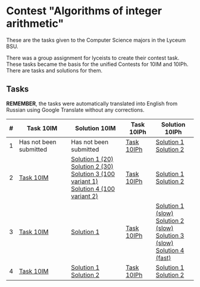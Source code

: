 # Contest "Algorithms of integer arithmetic"

These are the tasks given to the Computer Science majors in the Lyceum BSU.

There was a group assignment for lyceists to create their contest task. These tasks became the basis for the unified
Contests for 10IM and 10IPh. There are tasks and solutions for them.

## Tasks

**REMEMBER**, the tasks were automatically translated into English from Russian using Google Translate without any
corrections.

| #   | Task 10IM                      | Solution 10IM                                                                                                                                                                                                                                            | Task 10IPh                      | Solution 10IPh                                                                                                                                                                                                                             |
|-----|--------------------------------|----------------------------------------------------------------------------------------------------------------------------------------------------------------------------------------------------------------------------------------------------------|---------------------------------|--------------------------------------------------------------------------------------------------------------------------------------------------------------------------------------------------------------------------------------------|
| 1   | Has not been submitted         | Has not been submitted                                                                                                                                                                                                                                   | [Task 10IPh](tasks/if/task1.md) | [Solution 1](solutions/task1/if/sol01/main.cpp) <br> [Solution 2](solutions/task1/if/sol02/main.cpp)                                                                                                                                       |
| 2   | [Task 10IM](tasks/im/task2.md) | [Solution 1 (20)](solutions/task2/im/sol01/main.cpp) <br> [Solution 2 (30)](solutions/task2/im/sol02/main.cpp) <br> [Solution 3 (100 variant 1)](solutions/task2/im/sol03/main.cpp) <br> [Solution 4 (100 variant 2)](solutions/task2/im/sol04/main.cpp) | [Task 10IPh](tasks/if/task2.md) | [Solution 1](solutions/task2/if/sol01/main.cpp) <br> [Solution 2](solutions/task2/if/sol02/main.cpp)                                                                                                                                       |
| 3   | [Task 10IM](tasks/im/task3.md) | [Solution 1](solutions/task3/im/sol01/main.cpp)                                                                                                                                                                                                          | [Task 10IPh](tasks/if/task3.md) | [Solution 1 (slow)](solutions/task3/if/sol01/main.cpp) <br> [Solution 2 (slow)](solutions/task3/if/sol02/main.cpp) <br> [Solution 3 (slow)](solutions/task3/if/sol03/main.cpp) <br> [Solution 4 (fast)](solutions/task3/if/sol04/main.cpp) |
| 4   | [Task 10IM](tasks/im/task4.md) | [Solution 1](solutions/task4/im/sol01/main.cpp) <br> [Solution 2](solutions/task4/im/sol02/main.cpp)                                                                                                                                                     | [Task 10IPh](tasks/if/task4.md) | [Solution 1](solutions/task4/if/sol01/main.cpp) <br> [Solution 2](solutions/task4/if/sol02/main.cpp)                                                                                                                                       |
